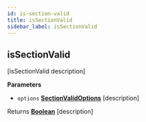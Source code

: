```yaml
---
id: is-section-valid
title: isSectionValid
sidebar_label: isSectionValid
---
```

## isSectionValid

[isSectionValid description]

**Parameters**

-   `options` **[SectionValidOptions](section-valid-options.md)** [description]

Returns **[Boolean](https://developer.mozilla.org/docs/Web/JavaScript/Reference/Global_Objects/Boolean)** [description]
